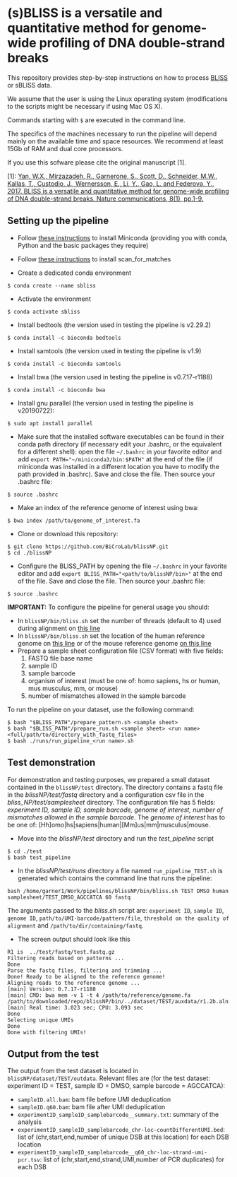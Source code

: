 # (s)BLISS is a versatile and quantitative method for genome-wide profiling of DNA double-strand breaks
This repository provides step-by-step instructions on how to process [BLISS](https://www.nature.com/articles/ncomms15058) or sBLISS data.

We assume that the user is using the Linux operating system (modifications to the scripts might be necessary if using Mac OS X).

Commands starting with ```$``` are executed in the command line.

The specifics of the machines necessary to run the pipeline will depend mainly on the available time and space resources. We recommend at least 15Gb of RAM and dual core processors.  

If you use this sofware please cite the original manuscript [1].

[1]: [Yan, W.X., Mirzazadeh, R., Garnerone, S., Scott, D., Schneider, M.W., Kallas, T., Custodio, J., Wernersson, E., Li, Y., Gao, L. and Federova, Y., 2017. BLISS is a versatile and quantitative method for genome-wide profiling of DNA double-strand breaks. Nature communications, 8(1), pp.1-9.](https://www.nature.com/articles/ncomms15058) 

## Setting up the pipeline

* Follow [these instructions](https://docs.conda.io/en/latest/miniconda.html) to install Miniconda (providing you with conda, Python and the basic packages they require)
* Follow [these instructions](http://blog.theseed.org/servers/2010/07/scan-for-matches.html) to install scan_for_matches

* Create a dedicated conda environment
```
$ conda create --name sbliss
```
* Activate the environment
```
$ conda activate sbliss
```
* Install bedtools (the version used in testing the pipeline is v2.29.2)
```
$ conda install -c bioconda bedtools
```
* Install samtools (the version used in testing the pipeline is v1.9)
```
$ conda install -c bioconda samtools
```
* Install bwa (the version used in testing the pipeline is v0.7.17-r1188)
```
$ conda install -c bioconda bwa
```
* Install gnu parallel (the version used in testing the pipeline is v20190722):
```
$ sudo apt install parallel
```
* Make sure that the installed software executables can be found in their conda path directory (if necessary edit your .bashrc, or the equivalent for a different shell): open the file ```~/.bashrc``` in your favorite editor and add ```export PATH="~/miniconda3/bin:$PATH"``` at the end of the file (if miniconda was installed in a different location you have to modify the path provided in .bashrc). Save and close the file. Then source your .bashrc file:
```
$ source .bashrc
```
* Make an index of the reference genome of interest using bwa:
```
$ bwa index /path/to/genome_of_interest.fa
```
* Clone or download this repository:
```
$ git clone https://github.com/BiCroLab/blissNP.git
$ cd ./blissNP
```
* Configure the BLISS\_PATH by opening the file ```~/.bashrc``` in your favorite editor and add ```export BLISS_PATH="<path/to/blissNP/bin>"``` at the end of the file. Save and close the file. Then source your .bashrc file:
```
$ source .bashrc
```
__IMPORTANT:__ To configure the pipeline for general usage you should:
* In ```blissNP/bin/bliss.sh``` set the number of threads (default to 4) used during alignment on [this line](https://github.com/BiCroLab/blissNP/blob/f1aec60e1c4d2631fb4add82505deb06598c0017/bin/bliss.sh#L12) 
* In ```blissNP/bin/bliss.sh``` set the location of the human reference genome on [this line](https://github.com/BiCroLab/blissNP/blob/f1aec60e1c4d2631fb4add82505deb06598c0017/bin/bliss.sh#L22) or of the mouse reference genome [on this line](https://github.com/BiCroLab/blissNP/blob/f1aec60e1c4d2631fb4add82505deb06598c0017/bin/bliss.sh#L26)
* Prepare a sample sheet configuration file (CSV format) with five fields:
  1. FASTQ file base name
  2. sample ID
  3. sample barcode
  4. organism of interest (must be one of: homo sapiens, hs or human, mus musculus, mm, or mouse)
  5. number of mismatches allowed in the sample barcode

To run the pipeline on your dataset, use the following command:
```
$ bash "$BLISS_PATH"/prepare_pattern.sh <sample sheet>
$ bash "$BLISS_PATH"/prepare_run.sh <sample sheet> <run name> <full/path/to/directory_with_fastq_files>
$ bash ./runs/run_pipeline_<run name>.sh
```

## Test demonstration
For demonstration and testing purposes, we prepared a small dataset contained in the ```blissNP/test``` directory. The directory contains a fastq file in the *blissNP/test/fastq* directory and a configuration csv file in the *bliss_NP/test/samplesheet* directory. The configuration file has 5 fields: *experiment ID, sample ID, sample barcode,  genome of interest, number of mismatches allowed in the sample barcode*. The *genome of interest* has to be one of: [Hh]omo|hs|sapiens|human|[Mm]us|mm|musculus|mouse.

* Move into the  *blissNP/test* directory and run the *test_pipeline* script
```
$ cd ./test
$ bash test_pipeline
```
* In the *blissNP/test/runs* directory a file named ```run_pipeline_TEST.sh``` is generated which contains the command line that runs the pipeline:
```
bash /home/garner1/Work/pipelines/blissNP/bin/bliss.sh TEST DMSO human samplesheet/TEST_DMSO_AGCCATCA 60 fastq
```
The arguments passed to the *bliss.sh* script are: ```experiment ID```, ```sample ID```, ```genome ID```, ```path/to/UMI-barcode/pattern/file```, ```threshold on the quality of alignment``` and ```/path/to/dir/containing/fastq```.

* The screen output should look like this
```
R1 is  ../test/fastq/test.fastq.gz
Filtering reads based on patterns ...
Done
Parse the fastq files, filtering and trimming ...
Done! Ready to be aligned to the reference genome!
Aligning reads to the reference genome ...
[main] Version: 0.7.17-r1188
[main] CMD: bwa mem -v 1 -t 4 /path/to/reference/genome.fa /path/to/downloaded/repo/blissNP/bin/../dataset/TEST/auxdata/r1.2b.aln.fq
[main] Real time: 3.023 sec; CPU: 3.093 sec
Done
Selecting unique UMIs
Done
Done with filtering UMIs!
```

## Output from the test
The output from the test dataset is located in ```blissNP/dataset/TEST/outdata```.
Relevant files are (for the test dataset: experiment ID = TEST, sample ID = DMSO, sample barcode = AGCCATCA):
* ```sampleID.all.bam```: bam file before UMI deduplication
* ```sampleID.q60.bam```: bam file after UMI deduplication
* ```experimentID_sampleID_samplebarcode__summary.txt```: summary of the analysis
* ```experimentID_sampleID_samplebarcode_chr-loc-countDifferentUMI.bed```: list of (chr,start,end,number of unique DSB at this location) for each DSB location
* ```experimentID_sampleID_samplebarcode__q60_chr-loc-strand-umi-pcr.tsv```: list of (chr,start,end,strand,UMI,number of PCR duplicates) for each DSB


